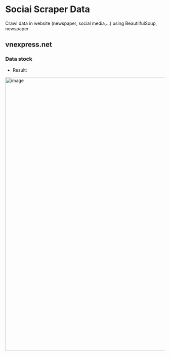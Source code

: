 # Sociai Scraper Data
Crawl data in website (newspaper, social media,...) using BeautiifulSoup, newspaper

## vnexpress.net
### Data stock 
- Result:
<img width="866" alt="image" src="https://user-images.githubusercontent.com/88385496/199442173-53756f08-4ce7-4820-baef-6352701cbb60.png">

